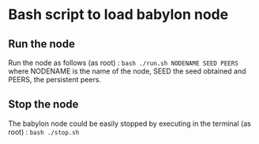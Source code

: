 # Bash script to load babylon node

## Run the node
Run the node as follows (as root) :
``bash
./run.sh NODENAME SEED PEERS
``
where NODENAME is the name of the node, SEED the seed obtained and PEERS, the persistent peers.

## Stop the node
The babylon node could be easily stopped by executing in the terminal (as root) :
``bash
./stop.sh
``
